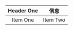 | Header One     | <div align=center>信息</div>     |
| :-------------: | :-------------: |
| Item One       | Item Two       |
